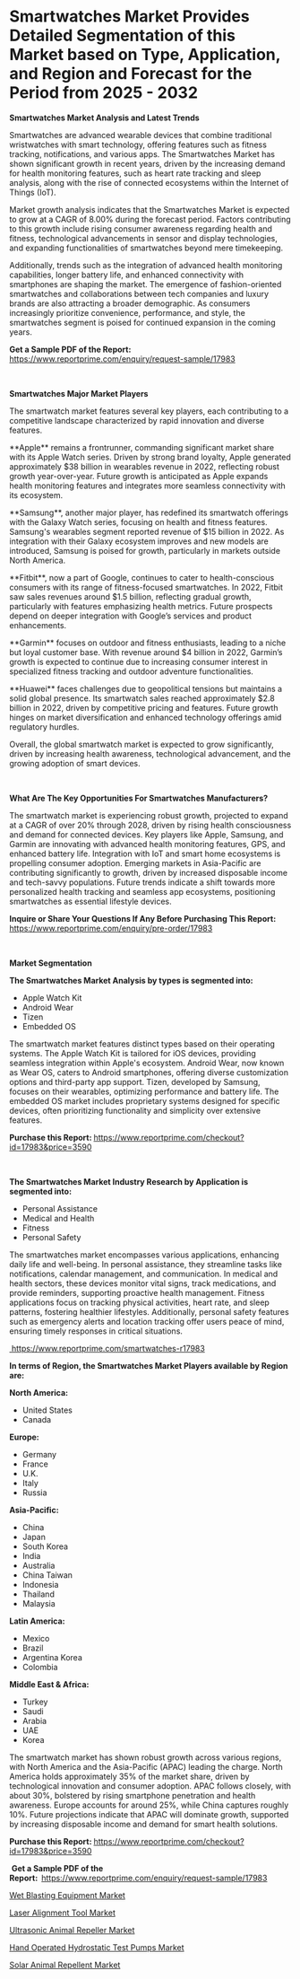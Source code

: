 <p><h1>Smartwatches Market Provides Detailed Segmentation of this Market based on Type, Application, and Region and Forecast for the Period from 2025 - 2032</h1></p><p><strong>Smartwatches Market Analysis and Latest Trends</strong></p>
<p><p>Smartwatches are advanced wearable devices that combine traditional wristwatches with smart technology, offering features such as fitness tracking, notifications, and various apps. The Smartwatches Market has shown significant growth in recent years, driven by the increasing demand for health monitoring features, such as heart rate tracking and sleep analysis, along with the rise of connected ecosystems within the Internet of Things (IoT).</p><p>Market growth analysis indicates that the Smartwatches Market is expected to grow at a CAGR of 8.00% during the forecast period. Factors contributing to this growth include rising consumer awareness regarding health and fitness, technological advancements in sensor and display technologies, and expanding functionalities of smartwatches beyond mere timekeeping. </p><p>Additionally, trends such as the integration of advanced health monitoring capabilities, longer battery life, and enhanced connectivity with smartphones are shaping the market. The emergence of fashion-oriented smartwatches and collaborations between tech companies and luxury brands are also attracting a broader demographic. As consumers increasingly prioritize convenience, performance, and style, the smartwatches segment is poised for continued expansion in the coming years.</p></p>
<p><strong>Get a Sample PDF of the Report:&nbsp;</strong> <a href="https://www.reportprime.com/enquiry/request-sample/17983?utm_campaign=3346&utm_medium=2&utm_source=Github&utm_content=ia&utm_term=18032025&utm_id=smartwatches">https://www.reportprime.com/enquiry/request-sample/17983</a></p>
<p>&nbsp;</p>
<p><strong>Smartwatches Major Market Players</strong></p>
<p><p>The smartwatch market features several key players, each contributing to a competitive landscape characterized by rapid innovation and diverse features. </p><p>**Apple** remains a frontrunner, commanding significant market share with its Apple Watch series. Driven by strong brand loyalty, Apple generated approximately $38 billion in wearables revenue in 2022, reflecting robust growth year-over-year. Future growth is anticipated as Apple expands health monitoring features and integrates more seamless connectivity with its ecosystem.</p><p>**Samsung**, another major player, has redefined its smartwatch offerings with the Galaxy Watch series, focusing on health and fitness features. Samsung's wearables segment reported revenue of $15 billion in 2022. As integration with their Galaxy ecosystem improves and new models are introduced, Samsung is poised for growth, particularly in markets outside North America.</p><p>**Fitbit**, now a part of Google, continues to cater to health-conscious consumers with its range of fitness-focused smartwatches. In 2022, Fitbit saw sales revenues around $1.5 billion, reflecting gradual growth, particularly with features emphasizing health metrics. Future prospects depend on deeper integration with Google’s services and product enhancements.</p><p>**Garmin** focuses on outdoor and fitness enthusiasts, leading to a niche but loyal customer base. With revenue around $4 billion in 2022, Garmin’s growth is expected to continue due to increasing consumer interest in specialized fitness tracking and outdoor adventure functionalities.</p><p>**Huawei** faces challenges due to geopolitical tensions but maintains a solid global presence. Its smartwatch sales reached approximately $2.8 billion in 2022, driven by competitive pricing and features. Future growth hinges on market diversification and enhanced technology offerings amid regulatory hurdles.</p><p>Overall, the global smartwatch market is expected to grow significantly, driven by increasing health awareness, technological advancement, and the growing adoption of smart devices.</p></p>
<p>&nbsp;</p>
<p><strong>What Are The Key Opportunities For Smartwatches Manufacturers?</strong></p>
<p><p>The smartwatch market is experiencing robust growth, projected to expand at a CAGR of over 20% through 2028, driven by rising health consciousness and demand for connected devices. Key players like Apple, Samsung, and Garmin are innovating with advanced health monitoring features, GPS, and enhanced battery life. Integration with IoT and smart home ecosystems is propelling consumer adoption. Emerging markets in Asia-Pacific are contributing significantly to growth, driven by increased disposable income and tech-savvy populations. Future trends indicate a shift towards more personalized health tracking and seamless app ecosystems, positioning smartwatches as essential lifestyle devices.</p></p>
<p><strong>Inquire or Share Your Questions If Any Before Purchasing This Report:</strong> <a href="https://www.reportprime.com/enquiry/pre-order/17983?utm_campaign=3346&utm_medium=2&utm_source=Github&utm_content=ia&utm_term=18032025&utm_id=smartwatches">https://www.reportprime.com/enquiry/pre-order/17983</a></p>
<p>&nbsp;</p>
<p><strong>Market Segmentation</strong></p>
<p><strong>The Smartwatches Market Analysis by types is segmented into:</strong></p>
<p><ul><li>Apple Watch Kit</li><li>Android Wear</li><li>Tizen</li><li>Embedded OS</li></ul></p>
<p><p>The smartwatch market features distinct types based on their operating systems. The Apple Watch Kit is tailored for iOS devices, providing seamless integration within Apple's ecosystem. Android Wear, now known as Wear OS, caters to Android smartphones, offering diverse customization options and third-party app support. Tizen, developed by Samsung, focuses on their wearables, optimizing performance and battery life. The embedded OS market includes proprietary systems designed for specific devices, often prioritizing functionality and simplicity over extensive features.</p></p>
<p><strong>Purchase this Report:&nbsp;</strong><a href="https://www.reportprime.com/checkout?id=17983&price=3590&utm_campaign=3346&utm_medium=2&utm_source=Github&utm_content=ia&utm_term=18032025&utm_id=smartwatches">https://www.reportprime.com/checkout?id=17983&price=3590</a></p>
<p>&nbsp;</p>
<p><strong>The Smartwatches Market Industry Research by Application is segmented into:</strong></p>
<p><ul><li>Personal Assistance</li><li>Medical and Health</li><li>Fitness</li><li>Personal Safety</li></ul></p>
<p><p>The smartwatches market encompasses various applications, enhancing daily life and well-being. In personal assistance, they streamline tasks like notifications, calendar management, and communication. In medical and health sectors, these devices monitor vital signs, track medications, and provide reminders, supporting proactive health management. Fitness applications focus on tracking physical activities, heart rate, and sleep patterns, fostering healthier lifestyles. Additionally, personal safety features such as emergency alerts and location tracking offer users peace of mind, ensuring timely responses in critical situations.</p></p>
<p><a href="https://www.reportprime.com/smartwatches-r17983?utm_campaign=3346&utm_medium=2&utm_source=Github&utm_content=ia&utm_term=18032025&utm_id=smartwatches">&nbsp;https://www.reportprime.com/smartwatches-r17983</a></p>
<p><strong>In terms of Region, the Smartwatches Market Players available by Region are:</strong></p>
<p>
    <p> <strong> North America: </strong>
        <ul>
            <li>United States</li>
            <li>Canada</li>
        </ul>
        </p> 
    <p> <strong> Europe: </strong>
        <ul>
            <li>Germany</li>
            <li>France</li>
            <li>U.K.</li>
            <li>Italy</li>
            <li>Russia</li>
        </ul>
        </p> 
    <p> <strong> Asia-Pacific: </strong>
        <ul>
            <li>China</li>
            <li>Japan</li>
            <li>South Korea</li>
            <li>India</li>
            <li>Australia</li>
            <li>China Taiwan</li>
            <li>Indonesia</li>
            <li>Thailand</li>
            <li>Malaysia</li>
        </ul>
        </p> 
    <p> <strong> Latin America: </strong>
        <ul>
            <li>Mexico</li>
            <li>Brazil</li>
            <li>Argentina Korea</li>
            <li>Colombia</li>
        </ul>
        </p> 
    <p> <strong> Middle East & Africa: </strong>
        <ul>
            <li>Turkey</li>
            <li>Saudi</li>
            <li>Arabia</li>
            <li>UAE</li>
            <li>Korea</li>
        </ul>
    </p>
    </p>
<p><p>The smartwatch market has shown robust growth across various regions, with North America and the Asia-Pacific (APAC) leading the charge. North America holds approximately 35% of the market share, driven by technological innovation and consumer adoption. APAC follows closely, with about 30%, bolstered by rising smartphone penetration and health awareness. Europe accounts for around 25%, while China captures roughly 10%. Future projections indicate that APAC will dominate growth, supported by increasing disposable income and demand for smart health solutions.</p></p>
<p><strong>Purchase this Report: </strong><a href="https://www.reportprime.com/checkout?id=17983&price=3590&utm_campaign=3346&utm_medium=2&utm_source=Github&utm_content=ia&utm_term=18032025&utm_id=smartwatches">https://www.reportprime.com/checkout?id=17983&price=3590</a></p>
<p>&nbsp;<strong>Get a Sample PDF of the Report:&nbsp;&nbsp;</strong><a href="https://www.reportprime.com/enquiry/request-sample/17983?utm_campaign=3346&utm_medium=2&utm_source=Github&utm_content=ia&utm_term=18032025&utm_id=smartwatches">https://www.reportprime.com/enquiry/request-sample/17983</a></p>
<p><strong></strong></p>
<p><p><a href="https://www.linkedin.com/pulse/revenue-demand-wet-blasting-equipment-market-projected-51-cagr-bacqe?utm_campaign=3346&utm_medium=2&utm_source=Github&utm_content=ia&utm_term=18032025&utm_id=smartwatches">Wet Blasting Equipment Market</a></p><p><a href="https://www.linkedin.com/pulse/global-laser-alignment-tool-market-insights-size-share-trends-8xpje?utm_campaign=3346&utm_medium=2&utm_source=Github&utm_content=ia&utm_term=18032025&utm_id=smartwatches">Laser Alignment Tool Market</a></p><p><a href="https://www.linkedin.com/pulse/research-report-value-market-segmentation-share-analysis-nwowe?utm_campaign=3346&utm_medium=2&utm_source=Github&utm_content=ia&utm_term=18032025&utm_id=smartwatches">Ultrasonic Animal Repeller Market</a></p><p><a href="https://www.linkedin.com/pulse/strategic-roadmap-global-hand-operated-hydrostatic-test-pumps-dr1le?utm_campaign=3346&utm_medium=2&utm_source=Github&utm_content=ia&utm_term=18032025&utm_id=smartwatches">Hand Operated Hydrostatic Test Pumps Market</a></p><p><a href="https://www.linkedin.com/pulse/solar-animal-repellent-market-evolution-regional-adaptations-xxyke?utm_campaign=3346&utm_medium=2&utm_source=Github&utm_content=ia&utm_term=18032025&utm_id=smartwatches">Solar Animal Repellent Market</a></p></p>